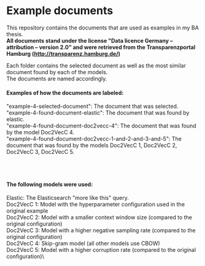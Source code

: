 # Example documents
This repository contains the documents that are used as examples in my BA thesis.\
**All documents stand under the license "Data licence Germany – attribution – version 2.0" and were retrieved from the Transparenzportal Hamburg (http://transparenz.hamburg.de/)**

Each folder contains the selected document as well as the most similar document found by each of the models.\
The documents are named accordingly. 


#### Examples of how the documents are labeled:
"example-4-selected-document": The document that was selected.\
"example-4-found-document-elastic": The document that was found by elastic.\
"example-4-found-document-doc2vecc-4": The document that was found by the model Doc2VecC 4.\
"example-4-found-document-doc2vecc-1-and-2-and-3-and-5": The document that was found by the models Doc2VecC 1, Doc2VecC 2, Doc2VecC 3, Doc2VecC 5.

<br/><br/>

#### The following models were used:
Elastic:    The Elasticsearch "more like this" query.\
Doc2VecC 1: Model with the hyperparameter configuration used in the original example\
Doc2VecC 2: Model with a smaller context window size (compared to the original configuration)\
Doc2VecC 3: Model with a higher negative sampling rate (compared to the original configuration)\
Doc2VecC 4: Skip-gram model (all other models use CBOW)\
Doc2VecC 5: Model with a higher corruption rate (compared to the original configuration)\



